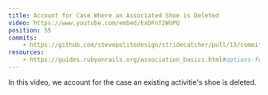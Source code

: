 ```yaml
---
title: Account for Case Where an Associated Shoe is Deleted
video: https://www.youtube.com/embed/ExDFnT2WUPQ
position: 55
commits:
    - https://github.com/stevepolitodesign/stridecatcher/pull/13/commits/d3170036fcaf7a5e0d0b4af2034fbb330a24c145
resources:
    - https://guides.rubyonrails.org/association_basics.html#options-for-has-one-dependent
---
```

In this video, we account for the case an existing activitie's shoe is deleted.
